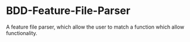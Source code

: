 # BDD-Feature-File-Parser
A feature file parser, which allow the user to match a function which allow functionality.
